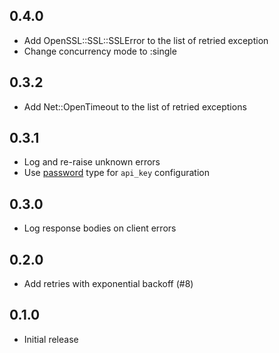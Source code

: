 ## 0.4.0

- Add OpenSSL::SSL::SSLError to the list of retried exception
- Change concurrency mode to :single

## 0.3.2

- Add Net::OpenTimeout to the list of retried exceptions

## 0.3.1

- Log and re-raise unknown errors
- Use [password](https://www.elastic.co/guide/en/logstash/current/configuration-file-structure.html#password) type for `api_key` configuration

## 0.3.0

- Log response bodies on client errors

## 0.2.0

- Add retries with exponential backoff (#8)

## 0.1.0

- Initial release
